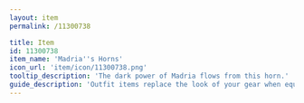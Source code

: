 ```yaml
---
layout: item
permalink: /11300738

title: Item
id: 11300738
item_name: 'Madria''s Horns'
icon_url: 'item/icon/11300738.png'
tooltip_description: 'The dark power of Madria flows from this horn.'
guide_description: 'Outfit items replace the look of your gear when equipped.'
---
```

